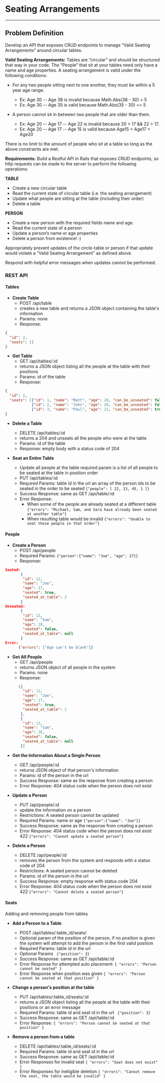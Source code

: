 # **Seating Arrangements**
--------------
## **Problem Definition**

Develop an API that exposes CRUD endpoints to manage “Valid Seating Arrangements” around circular tables.

**Valid Seating Arrangements:**
Tables are “circular” and should be structured that way in your code.
The “People” that sit at your tables need only have a name and age properties.
A seating arrangement is valid under the following conditions:

* For any two people sitting next to one another, they must be within a 5 year age range.
  * Ex: Age 30 -- Age 38 is invalid because Math.Abs(38 - 30) > 5
  * Ex: Age 30 -- Age 35 is valid because Math.Abs(35 - 30) <= 5

* A person cannot sit in between two people that are older than them.
  * Ex: Age 20 -- Age 17 -- Age 22 is invalid because 20 > 17 && 22 > 17.
  * Ex: Age 20 -- Age 17 -- Age 15 is valid because Age15 < Age17 < Age20


There is no limit to the amount of people who sit at a table so long as the above constraints are met.

**Requirements:**
Build a Restful API in Rails that exposes CRUD endpoints, so http requests can be made to the server to perform the following operations:

**TABLE**

* Create a new circular table
* Read the current state of circular table (i.e. the seating arrangement)
* Update what people are sitting at the table (including their order)
* Delete a table

**PERSON**

* Create a new person with the required fields name and age.
* Read the current state of a person
* Update a person’s name or age properties
* Delete a person from existence! :)

Appropriately prevent updates of the circle-table or person if that update would violate a “Valid Seating Arrangement” as defined above.

Respond with helpful error messages when updates cannot be performed.


### **REST API**

#### **Tables**


* **Create Table**
  * POST /api/table
  * creates a new table and returns a JSON object containing the table's information
  * Params:
    none
  * Response:
```json
{
  "id": 2,
  "seats": []
}
```


* **Get Table**
  * GET /api/tables/:id
  * returns a JSON object listing all the people at the table with their positions
  * Params:
    id of the table
  * Response:
```json
{
  "id": 2,
  "seats": [{"id": 1, "name": "Matt", "age": 20, "can_be_unseated": false},
            {"id": 2, "name": "John", "age": 20, "can_be_unseated": false},
            {"id": 3, "name": "Paul", "age": 22, "can_be_unseated": true }]
}
```


* **Delete a Table**
  *   DELETE /api/tables/:id
  *   returns a 204 and unseats all the people who were at the table
  * Params:
     id of the table
  * Response:
    empty body with a status code of 204


* **Seat an Entire Table**
  * Update all people at the table required param is a list of all people to be seated at the table in position order
  * PUT /api/tables/:id
  * Required Params:
    table id in the url
    an array of the person ids to be seated in the order to be seated
    `{"people": [ 22, 13, 45, 1 ]}`
  * Success Response:
    same as GET /api/table/:id
  * Error Response:
    * When some of the people are already seated at a different table
    `{"errors": "Michael, Sam, and Sara have already been seated at another table"}`
    * When resulting table would be invalid
    `{"errors": "Unable to seat those people in that order"}`


#### **People**
* **Create a Person**
  *  POST /api/people
  * Required Params:
    `{"person":{"name": "Joe", "age": 27}}`
  * Response:
```json
Seated:
       {
        "id": 12,
        "name": "Joe",
        "age": 27,
        "seated": true,
        "seated_at_table": 2
       }
Unseated:
       {
        "id": 13,
        "name": "Sam",
        "age": 28,
        "seated": false,
        "seated_at_table": null
       }
Error:
      {"errors": ["Age can't be blank"]}

```


* **Get All People**
  * GET /api/people
  * returns JSON object of all people in the system
  * Params: none
  * Response:
```json
      [{
        "id": 12,
        "name": "Joe",
        "age": 27,
        "seated": true,
        "seated_at_table": 2
       },
       {
        "id": 13,
        "name": "Sam",
        "age": 26,
        "seated": false,
        "seated_at_table": null
       }]
```


* **Get the Information About a Single Person**
  * GET /api/people/:id
  * returns JSON object of that person's information
  * Params:
    id of the person in the url
  * Success Response:
    same as the response from creating a person
  * Error Response:
    404 status code when the person does not exist


* **Update a Person**
  * PUT /api/people/:id
  * update the information on a person
  * Restrictions:
    A seated person cannot be updated
  * Required Params:
    name or age
    `{"person":{"name": "Joe"}}`
  * Success Response:
    same as the response from creating a person
  * Error Response:
    404 status code when the person does not exist
    422 `{"errors": "Cannot update a seated person"}`


* **Delete a Person**
  * DELETE /api/people/:id
  * removes the person from the system and responds with a status code of 204
  * Restrictions:
    A seated person cannot be deleted
  * Params:
    id of the person in the url
  * Success Response:
    empty response with status code 204
  * Error Response:
    404 status code when the person does not exist
    422 `{"errors": "Cannot delete a seated person"}`


#### **Seats**
Adding and removing people from tables

* **Add a Person to a Table**
  * POST /api/tables/:table_id/seats/
  * Optional param of the position of the person, if no  position is given the system will attempt to add the  person in the first valid position
  * Required Params:
    table id in the url
  * Optional Params
  ` {"position": 3}`
  * Success Response:
    same as GET /api/table/:id
  * Error Response for attempted auto placement:
    `{ "errors": "Person cannot be seated" }`
  * Error Response when position was given
    `{ "errors": "Person cannot be seated at that position" }`


* **Change a person's position at the table**
  * PUT /api/tables/:table_id/seats/:id
  * returns a JSON object listing all the people at the table  with their positions or an error message
  * Required Params:
    table id and seat id in the url
  ` {"position": 3}`
  * Success Response:
    same as GET /api/table/:id
  * Error Response:
   `{ "errors": "Person cannot be seated at that position" }`


* **Remove a person from a table**
  * DELETE /api/tables/:table_id/seats/:id
  * Required Params:
    table id and seat id in the url
  * Success Response:
    same as GET /api/table/:id
  * Error Responses for invalid seat
    `{ "errors": "Seat does not exist" }`
  * Error Responses for ineligible deletion
    `{ "errors": "Cannot remove the seat, the table would be invalid" }`

